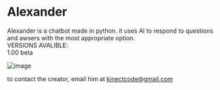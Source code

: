 # Alexander
Alexander is a chatbot made in python. it uses AI to respond to questions and awsers with the most appropriate option.
<br>
VERSIONS AVALIBLE:
<br>1.00 beta

![image](https://user-images.githubusercontent.com/73861354/128773122-d5a609be-4534-48d9-9ccc-f8b5d0217e73.png)

to contact the creator, email him at kinectcode@gmail.com
